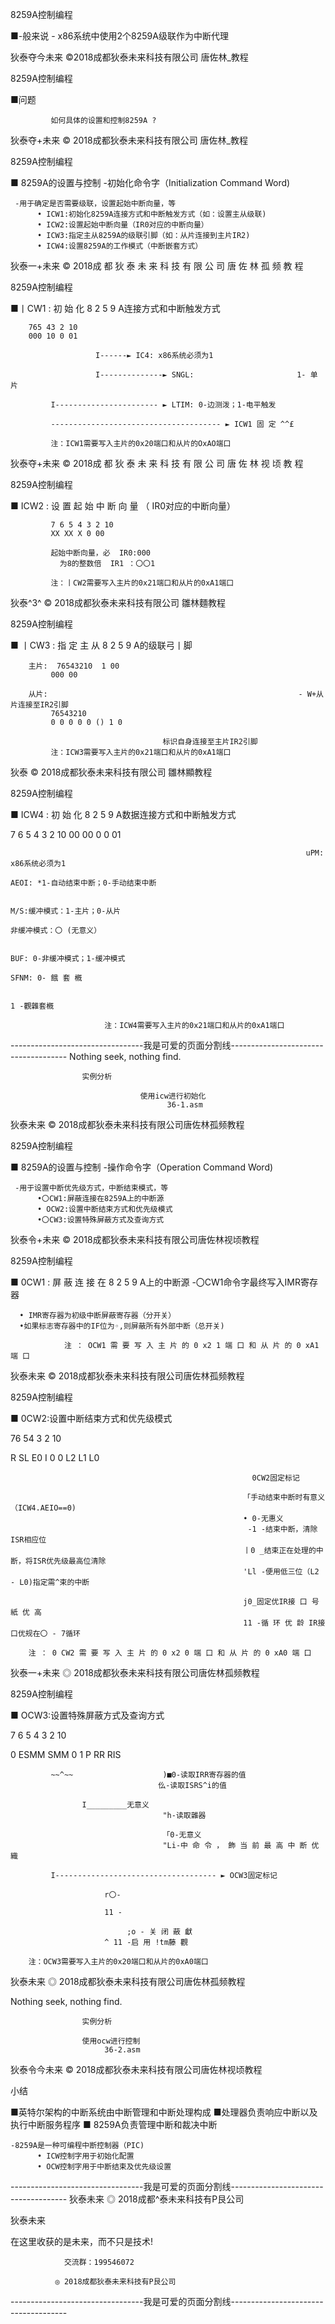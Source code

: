 8259A控制编程

■-般来说
    - x86系统中使用2个8259A级联作为中断代理

狄泰夺今未来       ©2018成都狄泰未来科技有限公司                                                     唐佐林_教程

8259A控制编程

■问题

             如何具体的设置和控制8259A ?

狄泰夺+未来       © 2018成都狄泰未来科技有限公司                                                    唐佐林_教程

8259A控制编程

■ 8259A的设置与控制
    -初始化命令字（Initialization Command Word)

     -用于确定是否需要级联，设置起始中断向量，等
          • ICW1:初始化8259A连接方式和中断触发方式（如：设置主从级联)
          • ICW2:设置起始中断向量（IR0对应的中断向量）
          • ICW3:指定主从8259A的级联引脚（如：从片连接到主片IR2)
          • ICW4:设置8259A的工作模式（中断嵌套方式）

狄泰一+未来       © 2018成 都 狄 泰 未 来 科 技 有 限 公 司 唐 佐 林 孤 频 教 程

8259A控制编程

■丨CW1 : 初 始 化 8 2 5 9 A连接方式和中断触发方式

        765 43 2 10
        000 10 0 01

                       I------► IC4: x86系统必须为1

                       I--------------► SNGL:                       1- 单 片

             I----------------------- ► LTIM: 0-边测泼；1-电平触发

             -------------------------------------- ► ICW1 固 定 ^^£

             注：ICW1需要写入主片的0x20端口和从片的OxAO端口

狄泰夺+未来       © 2018成 都 狄 泰 未 来 科 技 有 限 公 司 唐 佐 林 视 顷 教 程

8259A控制编程

■ ICW2 : 设 置 起 始 中 断 向 量 （ IR0对应的中断向量）

             7 6 5 4 3 2 10
             XX XX X 0 00

             起始中断向量，必  IR0:000
               为8的整数倍  IR1 ：〇〇1

             注：丨CW2需要写入主片的0x21端口和从片的0xA1端口

狄泰^3^        © 2018成都狄泰未来科技有限公司                                                    雛林麵教程

8259A控制编程

■ 丨CW3 : 指 定 主 从 8 2 5 9 A的级联弓丨脚

        主片:  76543210  1 00
             000 00

        从片:                                                        - W+从片连接至IR2引脚
             76543210
             0 0 0 0 0 () 1 0

                                      标识自身连接至主片IR2引脚
             注：ICW3需要写入主片的0x21端口和从片的0xA1端口

狄泰           © 2018成都狄泰未来科技有限公司                                                    雛林顯教程

8259A控制编程

■ ICW4 : 初 始 化 8 2 5 9 A数据连接方式和中断触发方式

   7 6 5 4 3 2 10
   00 00 0 0 01

                                                                      uPM: x86系统必须为1
                                                                      AEOI: *1-自动结束中断；0-手动结束中断

                                                                          M/S:缓冲模式：1-主片；0-从片
                                                                              非缓冲模式：〇 (无意义）

                                                                         BUF: 0-非缓冲模式；1-缓冲模式
                                                                      SFNM: 0- 餓 套 槪

                                                                                      1 -觀雜套槪

                         注：ICW4需要写入主片的0x21端口和从片的0xA1端口

---------------------------------我是可爱的页面分割线-------------------------------------
Nothing seek, nothing find.

                    实例分析

                                 使用icw进行初始化
                                       36-1.asm

狄泰未来         © 2018成都狄泰未来科技有限公司唐佐林孤频教程

8259A控制编程

■ 8259A的设置与控制
    -操作命令字（Operation Command Word)

     -用于设置中断优先级方式，中断结束模式，等
          •〇CW1:屏蔽连接在8259A上的中断源
          • OCW2:设置中断结束方式和优先级模式
          •〇CW3:设置特殊屏蔽方式及查询方式

狄泰令+未来       © 2018成都狄泰未来科技有限公司唐佐林视顷教程

8259A控制编程

■ 0CW1 : 屏 蔽 连 接 在 8 2 5 9 A上的中断源
   -〇CW1命令字最终写入IMR寄存器

      • IMR寄存器为初级中断屏蔽寄存器（分开关）
      •如果标志寄存器中的IF位为◦,则屏蔽所有外部中断（总开关)

                注 ： OCW1 需 要 写 入 主 片 的 0 x2 1 端 口 和 从 片 的 0 xA1 端 口

狄泰未来         © 2018成都狄泰未来科技有限公司唐佐林孤频教程

8259A控制编程

■ 0CW2:设置中断结束方式和优先级模式

76 54        3 2 10

R SL E0 I 0  0 L2 L1 L0

                                                          0CW2固定标记

                                                        「手动结束中断时有意义（ICW4.AEIO==0)
                                                        • 0-无惠义
                                                         -1 -结束中断，清除ISR相应位
                                                        丨0 _结束正在处理的中断，将ISR优先级最高位清除
                                                        'Ll -便用低三位（L2 - L0)指定需^束的中断

                                                        j0_固定优IR接 口 号 紙 优 高
                                                        11 -循 环 优 龄 IR接口优规在〇 - 7循环

        注 ： 0 CW2 需 要 写 入 主 片 的 0 x2 0 端 口 和 从 片 的 0 xA0 端 口

狄泰一+未来       ◎ 2018成都狄泰未来科技有限公司唐佐林孤频教程

8259A控制编程

■ OCW3:设置特殊屏蔽方式及查询方式

7 6 5 4 3 2 10

0 ESMM SMM 0 1 P RR RIS

             ~~^~~                    )■0-读取IRR寄存器的值
                                     仫-读取ISRS^i的值

                    I_________无意义
                                      "h-读取雜器

                                      「0-无意义
                                      "Li-中 命 令 ， 飾 当 前 最 高 中 断 优 織

             I------------------------------------ ► OCW3固定标记

                         r〇-

                         11 -

                              ;o - 关 闭 蔽 獻
                         ^ 11 -启 用 !tm藤 觀

        注：OCW3需要写入主片的0x20端口和从片的0xA0端口

狄泰未来         ◎ 2018成都狄泰未来科技有限公司唐佐林孤频教程

Nothing seek, nothing find.

                    实例分析

                    使用ocw进行控制
                         36-2.asm

狄泰令今未来       © 2018成都狄泰未来科技有限公司唐佐林视顷教程

 小结

■英特尔架构的中断系统由中断管理和中断处理构成
■处理器负责响应中断以及执行中断服务程序
■ 8259A负责管理中断和裁决中断

    -8259A是一种可编程中断控制器（PIC)
          • ICW控制字用于初始化配置
          • OCW控制字用于中断结束及优先级设置

---------------------------------我是可爱的页面分割线-------------------------------------
狄泰未来  ◎ 2018成都^泰未来科技有P艮公司

  狄泰未来

在这里收获的是未来，而不只是技术!

                交流群：199546072

              ◎ 2018成都狄泰未来科技有P艮公司

---------------------------------我是可爱的页面分割线-------------------------------------
